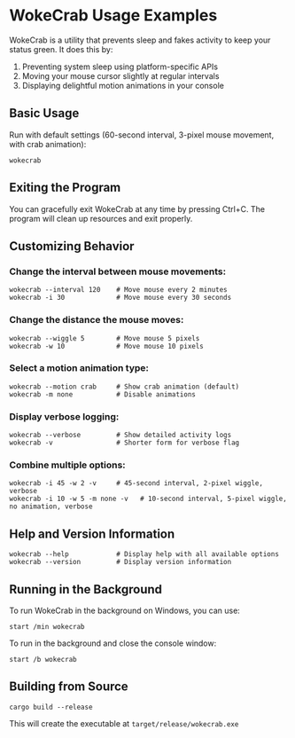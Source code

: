 # WokeCrab Usage Examples

WokeCrab is a utility that prevents sleep and fakes activity to keep your status green. It does this by:
1. Preventing system sleep using platform-specific APIs
2. Moving your mouse cursor slightly at regular intervals
3. Displaying delightful motion animations in your console

## Basic Usage

Run with default settings (60-second interval, 3-pixel mouse movement, with crab animation):
```
wokecrab
```

## Exiting the Program

You can gracefully exit WokeCrab at any time by pressing Ctrl+C. The program will clean up resources and exit properly.

## Customizing Behavior

### Change the interval between mouse movements:
```
wokecrab --interval 120    # Move mouse every 2 minutes
wokecrab -i 30             # Move mouse every 30 seconds
```

### Change the distance the mouse moves:
```
wokecrab --wiggle 5        # Move mouse 5 pixels
wokecrab -w 10             # Move mouse 10 pixels
```

### Select a motion animation type:
```
wokecrab --motion crab     # Show crab animation (default)
wokecrab -m none           # Disable animations
```

### Display verbose logging:
```
wokecrab --verbose         # Show detailed activity logs
wokecrab -v                # Shorter form for verbose flag
```

### Combine multiple options:
```
wokecrab -i 45 -w 2 -v     # 45-second interval, 2-pixel wiggle, verbose
wokecrab -i 10 -w 5 -m none -v   # 10-second interval, 5-pixel wiggle, no animation, verbose
```

## Help and Version Information

```
wokecrab --help            # Display help with all available options
wokecrab --version         # Display version information
```

## Running in the Background

To run WokeCrab in the background on Windows, you can use:
```
start /min wokecrab
```

To run in the background and close the console window:
```
start /b wokecrab
```

## Building from Source

```
cargo build --release
```

This will create the executable at `target/release/wokecrab.exe`

